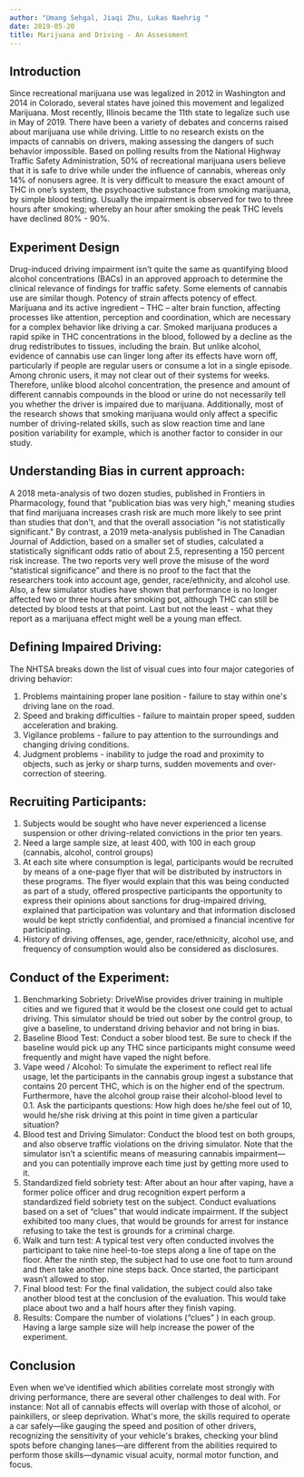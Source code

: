 ```yaml
---
author: "Umang Sehgal, Jiaqi Zhu, Lukas Naehrig "
date: 2019-05-20
title: Marijuana and Driving - An Assessment
---
```

## Introduction
Since recreational marijuana use was legalized in 2012 in Washington and 2014 in Colorado, several states have joined this movement and legalized Marijuana. Most recently, Illinois became the 11th state to legalize such use in May of 2019. There have been a variety of debates and concerns raised about marijuana use while driving. Little to no research exists on the impacts of cannabis on drivers, making assessing the dangers of such behavior impossible. Based on polling results from the National Highway Traffic Safety Administration, 50% of recreational marijuana users believe that it is safe to drive while under the influence of cannabis, whereas only 14% of nonusers agree. It is very difficult to measure the exact amount of THC in one’s system, the psychoactive substance from smoking marijuana, by simple blood testing. Usually the impairment is observed for two to three hours after smoking; whereby an hour after smoking the peak THC levels have declined 80% - 90%.   

## Experiment Design
Drug-induced driving impairment isn’t quite the same as quantifying blood alcohol concentrations (BACs) in an approved approach to determine the clinical relevance of findings for traffic safety. Some elements of cannabis use are similar though. Potency of strain affects potency of effect. Marijuana and its active ingredient – THC – alter brain function, affecting processes like attention, perception and coordination, which are necessary for a complex behavior like driving a car. Smoked marijuana produces a rapid spike in THC concentrations in the blood, followed by a decline as the drug redistributes to tissues, including the brain.
But unlike alcohol, evidence of cannabis use can linger long after its effects have worn off, particularly if people are regular users or consume a lot in a single episode. Among chronic users, it may not clear out of their systems for weeks. Therefore, unlike blood alcohol concentration, the presence and amount of different cannabis compounds in the blood or urine do not necessarily tell you whether the driver is impaired due to marijuana. Additionally, most of the research shows that smoking marijuana would only affect a specific number of driving-related skills, such as slow reaction time and lane position variability for example, which is another factor to consider in our study.

## Understanding Bias in current approach: 

A 2018 meta-analysis of two dozen studies, published in Frontiers in Pharmacology, found that "publication bias was very high," meaning studies that find marijuana increases crash risk are much more likely to see print than studies that don't, and that the overall association "is not statistically significant." By contrast, a 2019 meta-analysis published in The Canadian Journal of Addiction, based on a smaller set of studies, calculated a statistically significant odds ratio of about 2.5, representing a 150 percent risk increase.
The two reports very well prove the misuse of the word “statistical significance” and there is no proof to the fact that the researchers took into account age, gender, race/ethnicity, and alcohol use. Also, a few simulator studies have shown that performance is no longer affected two or three hours after smoking pot, although THC can still be detected by blood tests at that point. Last but not the least - what they report as a marijuana effect might well be a young man effect.

## Defining Impaired Driving: 
The NHTSA breaks down the list of visual cues into four major categories of driving behavior:
1.	Problems maintaining proper lane position - failure to stay within one's driving lane on the road.
2.	Speed and braking difficulties - failure to maintain proper speed, sudden acceleration and braking.
3.	Vigilance problems - failure to pay attention to the surroundings and changing driving conditions.
4.	Judgment problems - inability to judge the road and proximity to objects, such as jerky or sharp turns, sudden movements and over-correction of steering.

## Recruiting Participants: 
1.	Subjects would be sought who have never experienced a license suspension or other driving-related convictions in the prior ten years. 
2.	Need a large sample size, at least 400, with 100 in each group (cannabis, alcohol, control groups)
3.	At each site where consumption is legal, participants would be recruited by means of a one-page flyer that will be distributed by instructors in these programs. The flyer would explain that this was being conducted as part of a study, offered prospective participants the opportunity to express their opinions about sanctions for drug-impaired driving, explained that participation was voluntary and that information disclosed would be kept strictly confidential, and promised a financial incentive for participating.
4.	History of driving offenses, age, gender, race/ethnicity, alcohol use, and frequency of consumption would also be considered as disclosures. 

## Conduct of the Experiment:
1.	Benchmarking Sobriety: DriveWise provides driver training in multiple cities and we figured that it would be the closest one could get to actual driving. This simulator should be tried out sober by the control group, to give a baseline, to understand driving behavior and not bring in bias.
2.	Baseline Blood Test: Conduct a sober blood test. Be sure to check if the baseline would pick up any THC since participants might consume weed frequently and might have vaped the night before. 
3.	Vape weed / Alcohol: To simulate the experiment to reflect real life usage, let the participants in the cannabis group ingest a substance that contains 20 percent THC, which is on the higher end of the spectrum. Furthermore, have the alcohol group raise their alcohol-blood level to 0.1. Ask the participants questions: How high does he/she feel out of 10, would he/she risk driving at this point in time given a particular situation? 
4.	Blood test and Driving Simulator: Conduct the blood test on both groups, and also observe traffic violations on the driving simulator. Note that the simulator isn’t a scientific means of measuring cannabis impairment—and you can potentially improve each time just by getting more used to it.
5.	Standardized field sobriety test: After about an hour after vaping, have a former police officer and drug recognition expert perform a standardized field sobriety test on the subject. Conduct evaluations based on a set of “clues” that would indicate impairment. If the subject exhibited too many clues, that would be grounds for arrest for instance refusing to take the test is grounds for a criminal charge.
6.	Walk and turn test: A typical test very often conducted involves the participant to take nine heel-to-toe steps along a line of tape on the floor. After the ninth step, the subject had to use one foot to turn around and then take another nine steps back. Once started, the participant wasn’t allowed to stop.
7.	Final blood test: For the final validation, the subject could also take another blood test at the conclusion of the evaluation. This would take place about two and a half hours after they finish vaping.
8.	Results: Compare the number of violations (“clues” ) in each group. Having a large sample size will help increase the power of the experiment. 

## Conclusion
Even when we’ve identified which abilities correlate most strongly with driving performance, there are several other challenges to deal with. For instance: Not all of cannabis effects will overlap with those of alcohol, or painkillers, or sleep deprivation. What's more, the skills required to operate a car safely—like gauging the speed and position of other drivers, recognizing the sensitivity of your vehicle's brakes, checking your blind spots before changing lanes—are different from the abilities required to perform those skills—dynamic visual acuity, normal motor function, and focus. 

